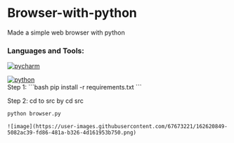 # Browser-with-python
Made a simple web browser with python
<h3 align="left">Languages and Tools:</h3>
<p align="left"> <a href="https://www.jetbrains.com/pycharm/features/" target="_blank" rel="noreferrer"> <img src="https://img.shields.io/badge/PyCharm-000000.svg?&style=for-the-badge&logo=PyCharm&logoColor=white" alt="pycharm"/> </a> <br>
  <p align="left"> <a href="https://www.python.org/" target="_blank" rel="noreferrer"> <img src="https://img.shields.io/badge/Python-FFD43B?style=for-the-badge&logo=python&logoColor=blue" alt="python"/> </a><br>
 Step 1: 
  ```bash
   pip install -r requirements.txt
  ```
  
  Step 2:
     cd to src by cd src
  ```bash
  python browser.py
  ```
    
    ![image](https://user-images.githubusercontent.com/67673221/162620849-5082ac39-fd86-481a-b326-4d161953b750.png)
